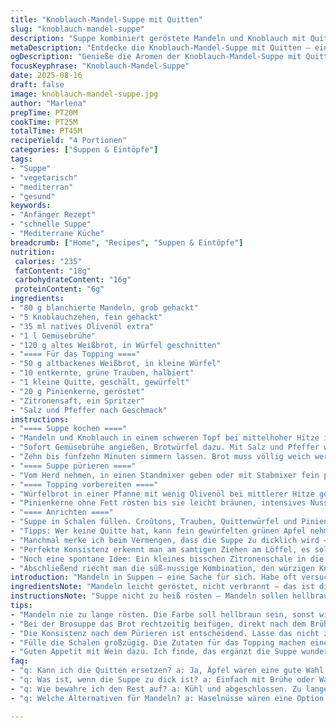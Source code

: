 ```yaml
---
title: "Knoblauch-Mandel-Suppe mit Quitten"
slug: "knoblauch-mandel-suppe"
description: "Suppe kombiniert geröstete Mandeln und Knoblauch mit Quitten als fruchtige Variante zur klassischen Ajo Blanco. Brot wird zum Andicken genutzt, durch das Pürieren entsteht eine seidig cremige Textur. Mit gerösteten Brotcroutons und Quitten als Topping, verfeinert durch geröstete Pinienkerne. Kalt oder warm servierbar. Einfache Zubereitung, bei der Timing und Geräusche entscheiden, wann die Mandeln ihr Aroma freigeben. Ein Hauch Zitronensaft schützt die Farbe der Quitten und bringt leichte Frische. Wichtig: Keine laktosehaltigen Zutaten. Alternative: Gemüsebrühe anstelle von Hühnerbrühe. "
metaDescription: "Entdecke die Knoblauch-Mandel-Suppe mit Quitten – eine köstliche, mediterrane Speise mit einem einzigartigen fruchtigen Twist."
ogDescription: "Genieße die Aromen der Knoblauch-Mandel-Suppe mit Quitten – perfekt für jede Jahreszeit, sowohl kalt als auch warm servierbar."
focusKeyphrase: "Knoblauch-Mandel-Suppe"
date: 2025-08-16
draft: false
image: knoblauch-mandel-suppe.jpg
author: "Marlena"
prepTime: PT20M
cookTime: PT25M
totalTime: PT45M
recipeYield: "4 Portionen"
categories: ["Suppen & Eintöpfe"]
tags:
- "Suppe"
- "vegetarisch"
- "mediterran"
- "gesund"
keywords:
- "Anfänger Rezept"
- "schnelle Suppe"
- "Mediterrane Küche"
breadcrumb: ["Home", "Recipes", "Suppen & Eintöpfe"]
nutrition: 
 calories: "235"
 fatContent: "18g"
 carbohydrateContent: "16g"
 proteinContent: "6g"
ingredients:
- "80 g blanchierte Mandeln, grob gehackt"
- "5 Knoblauchzehen, fein gehackt"
- "35 ml natives Olivenöl extra"
- "1 l Gemüsebrühe"
- "120 g altes Weißbrot, in Würfel geschnitten"
- "==== Für das Topping ===="
- "50 g altbackenes Weißbrot, in kleine Würfel"
- "10 entkernte, grüne Trauben, halbiert"
- "1 kleine Quitte, geschält, gewürfelt"
- "20 g Pinienkerne, geröstet"
- "Zitronensaft, ein Spritzer"
- "Salz und Pfeffer nach Geschmack"
instructions:
- "==== Suppe kochen ===="
- "Mandeln und Knoblauch in einem schweren Topf bei mittelhoher Hitze in Olivenöl anrösten. Geräusche werden intensiver, Farbe beginnt goldgelb zu werden, nicht zu dunkel werden lassen, sonst bitter. Aromatisches Röstaroma stellt sich ein."
- "Sofort Gemüsebrühe angießen, Brotwürfel dazu. Mit Salz und Pfeffer würzen. Aufkochen, dann Hitze reduzieren."
- "Zehn bis fünfzehn Minuten simmern lassen. Brot muss völlig weich werden, Suppe dickt etwas ein. Schritt nicht überspringen, sonst wird es körnig. Zwischendurch umrühren und prüfen - Stücke sollen beim Umrühren auseinanderfallen. Die Uhr ist hier zweitrangig."
- "==== Suppe pürieren ===="
- "Vom Herd nehmen, in einen Standmixer geben oder mit Stabmixer fein pürieren. Das Ziel: eine samtig-dicke Konsistenz. Kann fünf bis acht Minuten dauern. Danach durch ein feines Sieb streichen, um feste Stücke zu entfernen. Nicht überspannen, das Ergebnis soll dennoch Körper haben."
- "==== Topping vorbereiten ===="
- "Würfelbrot in einer Pfanne mit wenig Olivenöl bei mittlerer Hitze goldbraun braten. Salzen und pfeffern. Parallel Quittenwürfel mit einem Spritzer Zitronensaft mischen, um braune Verfärbungen zu verhindern."
- "Pinienkerne ohne Fett rösten bis sie leicht bräunen, intensives Nussaroma entfaltet sich schnell, also genau hinschauen."
- "==== Anrichten ===="
- "Suppe in Schalen füllen. Croûtons, Trauben, Quittenwürfel und Pinienkerne großzügig darüber verteilen. Ein kleiner Schuss Olivenöl rundet alles ab. Warm servieren oder abkühlen lassen und gekühlt genießen. Kühlschrankgeschmack kann intensiver, aber dank Fruchtkomponenten auch leichter sein."
- "Tipps: Wer keine Quitte hat, kann fein gewürfelten grünen Apfel nehmen. Zur Bindung geht auch geröstete Haselnuss statt Mandeln. Hühnerbrühe verleiht mehr Tiefe, doch Gemüsebrühe macht es leichter und vegan-tauglich. Nicht zu heiß servieren, da Öl sonst die Konsistenz verfälscht."
- "Manchmal merke ich beim Vermengen, dass die Suppe zu dicklich wird – einfach mit kaltem Wasser oder zusätzlicher Brühe etwas verdünnen. Füge Salz erst spät hinzu, da sich die Wasserbindung des Brots ändert und sich Würze intensiviert. Sandiges Gefühl vermeidet man durch gute Pürierzeiten und Streichen."
- "Perfekte Konsistenz erkennt man am samtigen Ziehen am Löffel, es sollte nicht klumpig sein oder bröseln. Beim Rösten der Pinienkerne hilft ständiges Schwenken. Quittenwürfel bleiben saftig durch Zitronensaft, ansonsten trocknen sie schnell aus."
- "Noch eine spontane Idee: Ein kleines bisschen Zitronenschale in die Suppe reiben, sorgt für einen unerwarteten Frischekick."
- "Abschließend riecht man die süß-nussige Kombination, den würzigen Knoblauch und eine dezente Säure der Früchte – mühelos mediterranes Flair."
introduction: "Mandeln in Suppen – eine Sache für sich. Habe oft versucht, die Textur richtig hinzubekommen, ohne körniges Ergebnis. Mittlerweile schwöre ich auf langsames Rösten in Olivenöl, das macht die Aromen enorm. Knoblauch sorgt für Würze, zu viel bringt aber Schärfe ins Spiel, die ich nicht will. Brotwürfel sind nicht nur Bindung, sie dürfen ruhig etwas altbacken sein, gibt Geschmack und bessere Struktur. Fleischbrühe war oft zu dominant, jetzt setze ich mehr auf Gemüsebrühe, um den Quitten Platz zu lassen. Der typischen Trauben-Süße habe ich Quittenwürfel ergänzt – experimentelle Ergänzung, die sich bewährt hat. Man darf nicht harten Regeln folgen, sondern riechen und fühlen, wann der Punkt erreicht ist. Meiner Meinung nach lebt so eine Suppe vom rechten Timing beim Rösten, aber auch von der Frische der Früchte im Topping."
ingredientsNote: "Mandeln leicht geröstet, nicht verbrannt – das ist die Grundlage. Knoblauch fein gehackt, damit er beim Rösten nicht verbrennt und bitter wird. Olivenöl lieber extra nativ, das gibt das Aroma. Gemüsebrühe statt Hühnerbrühe, macht die Suppe leichter, hat weniger dominante Noten. Altbackenes Weißbrot ist ideal, weil es besser aufweicht und bindet; frisch schmeckt es eher pappig. Für die Toppings sollte das Brot knusprig gebraten sein, das gibt angenehme Texturkontraste. Quitten sind ein Experiment, deswegen unbedingt mit Zitronensaft behandeln, um Oxidation zu verhindern. Wer keine Quitte bekommt, nimmt Apfel. Pinien- oder Haselnüsse geben eine schöne nussige Note. Salz und Pfeffer immer zum Schluss einstellen, sonst kann es zu intensiv werden in Verbindung mit Brot und Brühe."
instructionsNote: "Suppe nicht zu heiß rösten – Mandeln sollen hellbraun werden, bis sich das nussige Aroma breitmacht. Dabei ständig rühren, sonst ist alles verdorben. Beim Aufkochen Brot sofort zugeben, dann weiter simmern lassen, bis es weich wird. Nicht zu lange, sonst zerfällt alles. Das Pürieren kann ruhig etwas länger dauern, je feiner, desto besser die Textur. Wichtig: Suppe durch ein Sieb passieren, sonst hat man hässliche Haut und Röstaromen-Stücke. Beim Croutons-Braten ebenso nie wegschauen, die verbrennen schnell. Für die Quittenwürfel eignet ein leichter Spritzer Zitronensaft, damit sie nicht braun werden – am besten frisch schneiden kurz bevor sie ins Topping kommen. Beim Anrichten ruhig großzügig mit Olivenöl arbeiten, das rundet ab. Und auf Temperatur achten: Zu kalt wird die Suppe zu dick, zu heiß trennt sich das Öl. Ein Glas Wein dazu macht Lust auf mehr, das kann ich sagen."
tips:
- "Mandeln nie zu lange rösten. Die Farbe soll hellbraun sein, sonst wird es schnell bitter. Lasse sie bei mittlerer Hitze. Geräusche ändern sich, wenn sie fertig sind. Rühre ständig um. Röstaromen entfalten sich, daran erkenne ich, dass sie gut sind."
- "Bei der Brosuppe das Brot rechtzeitig beifügen, direkt nach dem Brühe. Verhindern, dass alles klumpt. Dauerhaft die Suppe beobachten, wenn sie simmert – es muss weich werden, aber nicht zerfallen. Es kann manchmal lockerer mit etwas extra Brühe gekrönt werden."
- "Die Konsistenz nach dem Pürieren ist entscheidend. Lasse das nicht zu kurz sein. Geschmack und Textur hängen davon ab. Durch das Sieb streichen, bleibt die Suppe samtig. Wenn klumpig, unbedingt überarbeiten. Manchmal muss man nochmal rapide pürieren, für das gewünschte Ergebnis."
- "Fülle die Schalen großzügig. Die Zutaten für das Topping machen einen großen Unterschied. Trauben und Quitten sind frisch und knackig. Ob mit oder ohne Zitrone für die Frische, das sorgt für einen harmonischen Kontrast."
- "Guten Appetit mit Wein dazu. Ich finde, das ergänzt die Suppe wunderbar. Weißwein oder Rosé bieten Noten, die gut harmonieren. Aber aufpassen, Alkohol kann die Frische überdecken, besser ein leichter Geschmack."
faq:
- "q: Kann ich die Quitten ersetzen? a: Ja, Äpfel wären eine gute Wahl. Wähle einen leicht säuerlichen. Aber verpass nicht den Zitronensaft, der ist wichtig für die Frische."
- "q: Was ist, wenn die Suppe zu dick ist? a: Einfach mit Brühe oder Wasser verdünnen. Rühre gut, bis die Konsistenz stimmt. Mehr Gemüsebrühe kann auch helfen."
- "q: Wie bewahre ich den Rest auf? a: Kühl und abgeschlossen. Zu lange lassen, die Aromen ändern sich. Reste in kleinen Portionen macht auch Sinn für Auslagen."
- "q: Welche Alternativen für Mandeln? a: Haselnüsse wären eine Option. Sie bringen ein anderes Aroma mit. Aber röstet sie genauso vorsichtig. Manchmal gibt das auch eine schöne Abwechslung."

---
```

